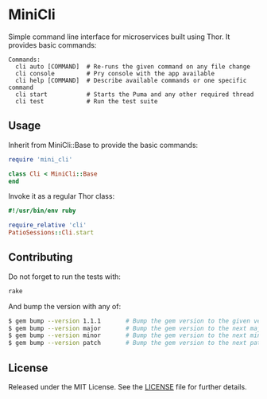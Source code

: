 # MiniCli

Simple command line interface for microservices built using Thor.
It provides basic commands:

```
Commands:
  cli auto [COMMAND]  # Re-runs the given command on any file change
  cli console         # Pry console with the app available
  cli help [COMMAND]  # Describe available commands or one specific command
  cli start           # Starts the Puma and any other required thread
  cli test            # Run the test suite
```


## Usage

Inherit from MiniCli::Base to provide the basic commands:

```ruby
require 'mini_cli'

class Cli < MiniCli::Base
end
```

Invoke it as a regular Thor class:

```ruby
#!/usr/bin/env ruby

require_relative 'cli'
PatioSessions::Cli.start
```


## Contributing

Do not forget to run the tests with:

```bash
rake
```

And bump the version with any of:

```bash
$ gem bump --version 1.1.1       # Bump the gem version to the given version number
$ gem bump --version major       # Bump the gem version to the next major level (e.g. 0.0.1 to 1.0.0)
$ gem bump --version minor       # Bump the gem version to the next minor level (e.g. 0.0.1 to 0.1.0)
$ gem bump --version patch       # Bump the gem version to the next patch level (e.g. 0.0.1 to 0.0.2)
```


## License

Released under the MIT License.
See the [LICENSE](LICENSE.txt) file for further details.

